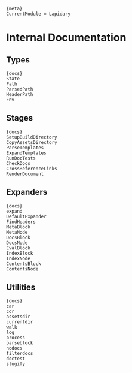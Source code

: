 
    {meta}
    CurrentModule = Lapidary

# Internal Documentation

## Types

    {docs}
    State
    Path
    ParsedPath
    HeaderPath
    Env

## Stages

    {docs}
    SetupBuildDirectory
    CopyAssetsDirectory
    ParseTemplates
    ExpandTemplates
    RunDocTests
    CheckDocs
    CrossReferenceLinks
    RenderDocument

## Expanders

    {docs}
    expand
    DefaultExpander
    FindHeaders
    MetaBlock
    MetaNode
    DocsBlock
    DocsNode
    EvalBlock
    IndexBlock
    IndexNode
    ContentsBlock
    ContentsNode

## Utilities

    {docs}
    car
    cdr
    assetsdir
    currentdir
    walk
    log
    process
    parseblock
    nodocs
    filterdocs
    doctest
    slugify
